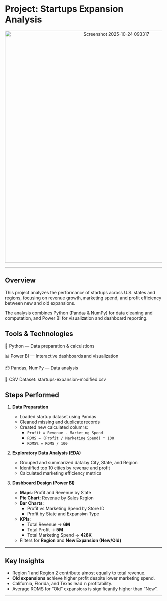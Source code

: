 # Project: Startups Expansion Analysis

<p align="center">
  <img width="700" height="742" alt="Screenshot 2025-10-24 093317" src="https://github.com/user-attachments/assets/452e5c77-bcdb-44ec-b2bc-95718f8849f6" >
</p>

---


## Overview

This project analyzes the performance of startups across U.S. states and regions, focusing on revenue growth, marketing spend, and profit efficiency between new and old expansions.

The analysis combines Python (Pandas & NumPy) for data cleaning and computation, and Power BI for visualization and dashboard reporting.

##  Tools & Technologies
🐍 Python — Data preparation & calculations

📊 Power BI — Interactive dashboards and visualization

📦 Pandas, NumPy — Data analysis

📁 CSV Dataset: startups-expansion-modified.csv
##  Steps Performed
1. **Data Preparation**
   - Loaded startup dataset using Pandas  
   - Cleaned missing and duplicate records  
   - Created new calculated columns:
     - `Profit = Revenue - Marketing Spend`
     - `ROMS = (Profit / Marketing Spend) * 100`
     - `ROMS% = ROMS / 100`

2. **Exploratory Data Analysis (EDA)**
   - Grouped and summarized data by City, State, and Region  
   - Identified top 10 cities by revenue and profit  
   - Calculated marketing efficiency metrics  

3. **Dashboard Design (Power BI)**
   - **Maps**: Profit and Revenue by State  
   - **Pie Chart**: Revenue by Sales Region  
   - **Bar Charts**:
     - Profit vs Marketing Spend by Store ID  
     - Profit by State and Expansion Type  
   - **KPIs**:
     - Total Revenue → **6M**  
     - Total Profit → **5M**  
     - Total Marketing Spend → **428K**  
   - Filters for **Region** and **New Expansion (New/Old)**

---
##  Key Insights
- Region 1 and Region 2 contribute almost equally to total revenue.  
- **Old expansions** achieve higher profit despite lower marketing spend.  
- California, Florida, and Texas lead in profitability.  
- Average ROMS for “Old” expansions is significantly higher than “New”.

---
